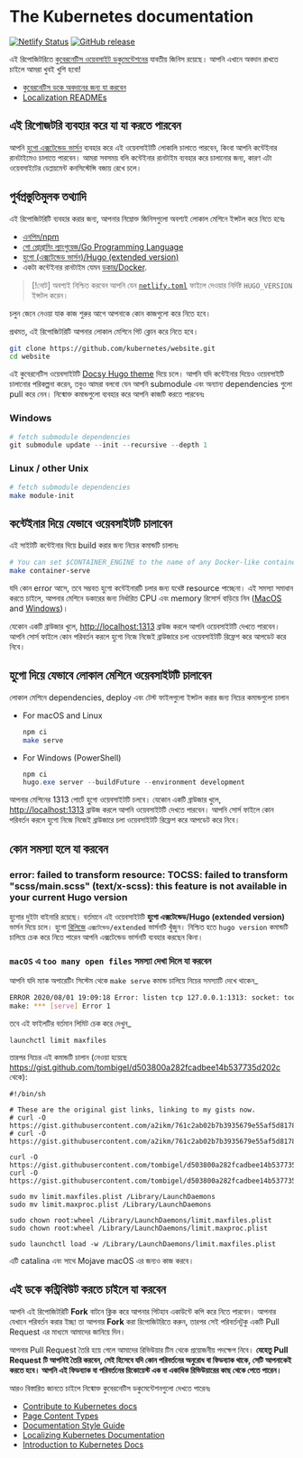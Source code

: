 # The Kubernetes documentation

[![Netlify Status](https://api.netlify.com/api/v1/badges/be93b718-a6df-402a-b4a4-855ba186c97d/deploy-status)](https://app.netlify.com/sites/kubernetes-io-main-staging/deploys) [![GitHub release](https://img.shields.io/github/release/kubernetes/website.svg)](https://github.com/kubernetes/website/releases/latest)

এই রিপোজিটরিতে [কুবেরনেটিস ওয়েবসাইট ডকুমেন্টেশনের](https://kubernetes.io/) যাবতীয় জিনিস রয়েছে। আপনি এখানে অবদান রাখতে চাইলে আমরা খুবই খুশি হবো!

- [কুবেরনেটিস ডকে অবদানের জন্য যা করবেন ](#contributing-to-the-docs)
- [Localization READMEs](#localization-readmes)

## এই রিপোজটরি ব্যবহার করে যা যা করতে পারবেন

আপনি [হুগো এক্সটেন্ডেড ভার্সন](https://gohugo.io/) ব্যবহার করে এই ওয়েবসাইটটি লোকালি চালাতে পারবেন, কিংবা আপনি কন্টেইনার রানটাইমেও চালাতে পারবেন। আমরা সবসময় বলি কন্টেইনার রানটাইম ব্যবহার করে চালানোর জন্য, কারণ এটা ওয়েবসাইটের ডেপ্লয়মেন্ট কনসিস্টেন্সি বজায় রেখে চলে। 

## পুর্বপ্রস্তুতিমুলক তথ্যাদি

এই রিপোজিটরিটি ব্যবহার করার জন্য, আপনার নিম্নোক্ত জিনিসগুলো অবশ্যই লোকাল মেশিনে ইন্সটল করে নিতে হবেঃ 

- [এনপিম/npm ](https://www.npmjs.com/)
- [গো প্রোগ্রামিং ল্যাংগুয়েজ/Go Programming Language ](https://go.dev/)
- [হুগো (এক্সটেন্ডেড ভার্সন)/Hugo (extended version) ](https://gohugo.io/)
- একটা কন্টেইনার রানটাইম যেমন [ডকার/Docker](https://www.docker.com/).

> [!নোট]
অবশ্যই নিশ্চিত করবেন আপনি যেন [`netlify.toml`](netlify.toml#L11) ফাইলে দেওয়ার নির্দিষ্ট `HUGO_VERSION` ইন্সটল করেন।

চলুন জেনে নেওয়া যাক কাজ শুরুর আগে আপনাকে কোন কাজগুলো করে নিতে হবে। 

প্রথমত, এই রিপোজিটরিটি আপনার লোকাল মেশিনে গিট ক্লোন করে নিতে হবে। 

```bash
git clone https://github.com/kubernetes/website.git
cd website
```

এই কুবেরনেটিস ওয়েবসাইটটি [Docsy Hugo theme](https://github.com/google/docsy#readme) দিয়ে চলে। আপনি যদি কন্টেইনার দিয়েও ওয়েবসাইটি চালানোর পরিকল্পনা করেন, তবুও আমরা বলবো যেন আপনি submodule এবং অন্যান্য dependencies গুলো pull করে নেন। নিন্মোক্ত কমান্ডগুলো ব্যবহার করে আপনি কাজটি করতে পারবেনঃ 

### Windows
```powershell
# fetch submodule dependencies
git submodule update --init --recursive --depth 1
```

### Linux / other Unix
```bash
# fetch submodule dependencies
make module-init
```

## কন্টেইনার দিয়ে যেভাবে ওয়েবসাইটটি চালাবেন
এই সাইটটি কন্টেইনার দিয়ে build করার জন্য নিচের কমান্ডটি চালানঃ 

```bash
# You can set $CONTAINER_ENGINE to the name of any Docker-like container tool
make container-serve
```

যদি কোন error আসে, তবে সম্ভবত হুগো কন্টেইনারটি চলার জন্য যথেষ্ট resource পাচ্ছেনা। এই সমস্যা সমাধান করতে চাইলে, আপনার মেশিনে ডকারের জন্য নির্ধারিত CPU এবং memory রিসোর্স বাড়িয়ে নিন ([MacOS](https://docs.docker.com/desktop/settings/mac/) and [Windows](https://docs.docker.com/desktop/settings/windows/))। 

যেকোন একটি ব্রাউজার খুলে, <http://localhost:1313> ব্রাউজ করলে আপনি ওয়েবসাইটটি দেখতে পারবেন। আপনি সোর্স ফাইলে কোন পরিবর্তন করলে হুগো নিজে নিজেই ব্রাউজারে চলা ওয়েবসাইটটি রিফ্রেশ করে আপডেট করে নিবে। 
 
## হুগো দিয়ে যেভাবে লোকাল মেশিনে ওয়েবসাইটটি চালাবেন 

লোকাল মেশিনে dependencies, deploy এবং টেস্ট ফাইলগুলো ইন্সটল করার জন্য নিচের কমান্ডগুলো চালান 

- For macOS and Linux
  ```bash
  npm ci
  make serve
  ```
- For Windows (PowerShell)
  ```powershell
  npm ci
  hugo.exe server --buildFuture --environment development
  ```

আপনার মেশিনের 1313 পোর্টে হুগো ওয়েবসাইটটি চলবে। যেকোন একটি ব্রাউজার খুলে, <http://localhost:1313> ব্রাউজ করলে আপনি ওয়েবসাইটটি দেখতে পারবেন। আপনি সোর্স ফাইলে কোন পরিবর্তন করলে হুগো নিজে নিজেই ব্রাউজারে চলা ওয়েবসাইটটি রিফ্রেশ করে আপডেট করে নিবে। 


## কোন সমস্যা হলে যা করবেন 

### error: failed to transform resource: TOCSS: failed to transform "scss/main.scss" (text/x-scss): this feature is not available in your current Hugo version

হুগোর দুইটা বাইনারি রয়েছে। বর্তমানে এই ওয়েবসাইটটি **হুগো এক্সটেন্ডেড/Hugo (extended version)**  ভার্সন দিয়ে চলে। হুগো [রিলিজে](https://github.com/gohugoio/hugo/releases) `এক্সটেন্ডেড/extended` ভার্সনটি খুঁজুন। নিশ্চিত হতে `hugo version`  কমান্ডটি চালিয়ে চেক করে নিতে পারেন আপনি এক্সটেন্ডেড ভার্সনটি ব্যবহার করছেন কিনা। 


### `macOS` এ `too many open files` সমস্যা দেখা দিলে যা করবেন 

আপনি যদি ম্যাক অপারেটিং সিস্টেম থেকে `make serve` কমান্ড চালিয়ে নিচের সমস্যাটি দেখে থাকেন_ 

```bash
ERROR 2020/08/01 19:09:18 Error: listen tcp 127.0.0.1:1313: socket: too many open files
make: *** [serve] Error 1
```

তবে এই ফাইলটির বর্তমান লিমিট চেক করে দেখুন_

`launchctl limit maxfiles`

তারপর নিচের এই কমান্ডটি চালান (নেওয়া হয়েছে  <https://gist.github.com/tombigel/d503800a282fcadbee14b537735d202c> থেকে):

```shell
#!/bin/sh

# These are the original gist links, linking to my gists now.
# curl -O https://gist.githubusercontent.com/a2ikm/761c2ab02b7b3935679e55af5d81786a/raw/ab644cb92f216c019a2f032bbf25e258b01d87f9/limit.maxfiles.plist
# curl -O https://gist.githubusercontent.com/a2ikm/761c2ab02b7b3935679e55af5d81786a/raw/ab644cb92f216c019a2f032bbf25e258b01d87f9/limit.maxproc.plist

curl -O https://gist.githubusercontent.com/tombigel/d503800a282fcadbee14b537735d202c/raw/ed73cacf82906fdde59976a0c8248cce8b44f906/limit.maxfiles.plist
curl -O https://gist.githubusercontent.com/tombigel/d503800a282fcadbee14b537735d202c/raw/ed73cacf82906fdde59976a0c8248cce8b44f906/limit.maxproc.plist

sudo mv limit.maxfiles.plist /Library/LaunchDaemons
sudo mv limit.maxproc.plist /Library/LaunchDaemons

sudo chown root:wheel /Library/LaunchDaemons/limit.maxfiles.plist
sudo chown root:wheel /Library/LaunchDaemons/limit.maxproc.plist

sudo launchctl load -w /Library/LaunchDaemons/limit.maxfiles.plist
```

এটি catalina এবং সাথে Mojave macOS এর জন্যও কাজ করবে।


## এই ডকে কন্ট্রিবিউট করতে চাইলে যা করবেন 

আপনি এই রিপোজিটরিটি **Fork** বাটনে ক্লিক করে আপনার গিটহাব একাউন্টে কপি করে নিতে পারবেন। আপনার যেখানে পরিবর্তন করার ইচ্ছা তা আপনার **Fork** করা রিপোজিটরিতে করুন, তারপর সেই পরিবর্তনটুকু একটি Pull Request এর মাধ্যমে আমাদের জানিয়ে দিন। 

আপনার Pull Request তৈরি হয়ে গেলে আমাদের রিভিউয়ার টিম থেকে প্রয়োজনীয় পদক্ষেপ নিবে। **যেহেতু Pull Request টি আপনিই তৈরি করবেন, সেই হিসেবে যদি কোন পরিবর্তনের অনুরোধ বা ফিডব্যাক থাকে, সেটি আপনাকেই করতে হবে। আপনি এই ফিডব্যাক বা পরিবর্তনের রিকোয়েস্ট এক বা একাধিক রিভিউয়ারের কাছ থেকে পেতে পারেন।**

আরও বিস্তারিত জানতে চাইলে নিন্মোক্ত কুবেরনেটিস ডকুমেন্টেশনগুলো দেখতে পারেনঃ 

- [Contribute to Kubernetes docs](https://kubernetes.io/docs/contribute/)
- [Page Content Types](https://kubernetes.io/docs/contribute/style/page-content-types/)
- [Documentation Style Guide](https://kubernetes.io/docs/contribute/style/style-guide/)
- [Localizing Kubernetes Documentation](https://kubernetes.io/docs/contribute/localization/)
- [Introduction to Kubernetes Docs](https://www.youtube.com/watch?v=pprMgmNzDcw)